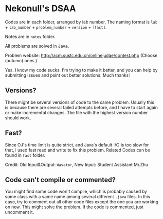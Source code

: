 # Nekonull's DSAA

Codes are in each folder, arranged by lab number. The naming format is `lab` + `lab_number` + `problem_number` + `version` + `[fast]`.

Notes are in `notes` folder.

All problems are solved in Java.

Problem website: http://acm.sustc.edu.cn/onlinejudge/contest.php (Choose (autumn) ones.)



Yes. I know my code sucks. I'm trying to make it better, and you can help by submitting issues and point out better solutions. Much thanks!



## Versions?

There might be several versions of code to the same problem. Usually this is because there are several failed attempts before, and I have to start again or make incremental changes. The file with the highest version number should work.

## Fast?

Since OJ's time limit is quite strict, and Java's default I/O is too slow for that, I used fast read and write to fix this problem. Related Codes can be found in `fast` folder.

Credit: Old Input&Output: `Wavator`, New Input: Student Assistant Mr.Zhu

## Code can't compile or commented?

You might find some code won't compile, which is probably caused by some class with a same name among several different `.java` files. In this case, try to comment out all other code files except the one you are working on now. This might solve the problem. If the code is commented, just uncomment it.